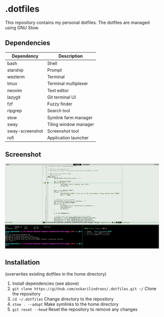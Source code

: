 # .dotfiles

This repository contains my personal dotfiles. The dotfiles are managed using GNU Stow.

## Dependencies

| Dependency      | Description           |
| --------------- | --------------------- |
| bash            | Shell                 |
| starship        | Prompt                |
| wezterm         | Terminal              |
| tmux            | Terminal multiplexer  |
| neovim          | Text editor           |
| lazygit         | Git terminal UI       |
| fzf             | Fuzzy finder          |
| ripgrep         | Search tool           |
| stow            | Symlink farm manager  |
| sway            | Tiling window manager |
| sway-screenshot | Screenshot tool       |
| rofi            | Application launcher  |

## Screenshot

![Screenshot](.images/screenshot.png)

## Installation

(overwrites existing dotfiles in the home directory)

1. Install dependencies (see above)
2. `git clone https://github.com/oskarilindroos/.dotfiles.git ~/` Clone the repository
3. `cd ~/.dotfiles` Change directory to the repository
4. `stow . --adopt` Make symlinks to the home directory
5. `git reset --head` Reset the repository to remove any changes
